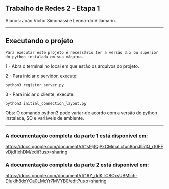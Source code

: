 ## Trabalho de Redes 2 - Etapa 1

Alunos: João Victor Simonassi e Leonardo Villamarin.

<hr/>

## Executando o projeto

	Para executar este projeto é necessário ter a versão 3.x ou superior do python instalada em sua máquina.

1 - Abra o terminal no local em que estão os arquivos do projeto.

2 - Para iniciar o servidor, execute:

	python3 register_server.py

3 - Para iniciar o cliente, execute:

	python3 initial_connection_layout.py

Obs: O comando python3 pode variar de acordo com a versão do python instalada, SO e variáveis de ambiente.
<hr/>

### A documentação completa da parte 1 está disponível em:

https://docs.google.com/document/d/1s9ljtQjPkCMmaLctuc8opJll51Q_rt0FEvDjdfIehDM/edit?usp=sharing

### A documentação completa da parte 2 está disponível em:

https://docs.google.com/document/d/16Y_ddKTC8OxsUBMlch-DIuklh8dxYCa0LMcYr7MVYB0/edit?usp=sharing
